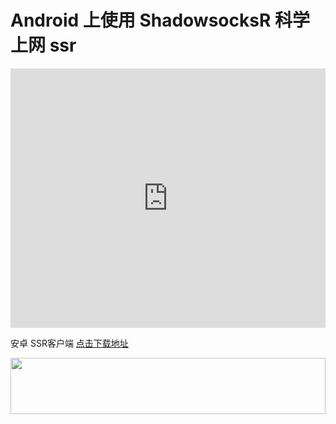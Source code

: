 # Android 上使用 ShadowsocksR 科学上网 ssr
<iframe width="100%" height="415" src="https://www.youtube.com/embed/32RYmDCwZrw" frameborder="0" allow="autoplay; encrypted-media" allowfullscreen></iframe>

安卓 SSR客户端  [点击下载地址](https://github.com/shadowsocksr-backup/shadowsocksr-android/releases/download/3.4.0.8/shadowsocksr-release.apk '下载地址')

<a href="https://www.vultr.com/?ref=8371895-6G"><img src="https://www.vultr.com/media/banner_1.png" width="100%" height="90"></a>